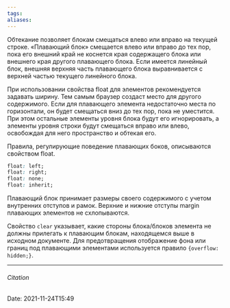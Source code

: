 ```yaml
---
tags: 
aliases: 
---
```

Обтекание позволяет блокам смещаться влево или вправо на текущей строке. «Плавающий блок» смещается влево или вправо до тех пор, пока его внешний край не коснется края содержащего блока или внешнего края другого плавающего блока. Если имеется линейный блок, внешняя верхняя часть плавающего блока выравнивается с верхней частью текущего линейного блока.

При использовании свойства float для элементов рекомендуется задавать ширину. Тем самым браузер создаст место для другого содержимого. Если для плавающего элемента недостаточно места по горизонтали, он будет смещаться вниз до тех пор, пока не уместится. При этом остальные элементы уровня блока будут его игнорировать, а элементы уровня строки будут смещаться вправо или влево, освобождая для него пространство и обтекая его.

Правила, регулирующие поведение плавающих боков, описываются свойством float.

```css
float: left;
float: right;
float: none;
float: inherit;
```

Плавающий блок принимает размеры своего содержимого с учетом внутренних отступов и рамок. Верхние и нижние отступы margin плавающих элементов не схлопываются.

Свойство `clear` указывает, какие стороны блока/блоков элемента не должны прилегать к плавающим блокам, находящемся выше в исходном документе.
Для предотвращения отображение фона или границ под плавающими элементами используется правило `{overflow: hidden;}`.


---
###### Citation
Date: 2021-11-24T15:49
